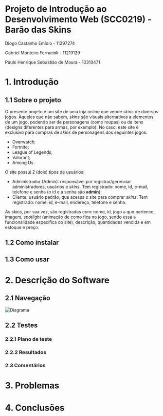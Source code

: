 # Projeto de Introdução ao Desenvolvimento Web (SCC0219) - Barão das Skins

Diogo Castanho Emídio - 11297274

Gabriel Monteiro Ferracioli - 11219129

Paulo Henrique Sebastião de Moura - 10310471

# 1. Introdução

## 1.1 Sobre o projeto

O presente projeto é um site de uma loja online que vende *skins* de diversos jogos. Àqueles que não sabem, *skins* são visuais alternativos a elementos de um jogo, podendo ser de personagens (como roupas) ou de itens (designs diferentes para armas, por exemplo). No caso, este site é exclusivo para compras de *skins* de personagens dos seguintes jogos:
* Overwatch;
* Fortnite;
* League of Legends;
* Valorant;
* Among Us.

O site possui 2 (dois) tipos de usuários:
* Administrador (Admin): responsável por registrar/gerenciar administradores, usuários e *skins*. Tem registrado: nome, id, e-mail, telefone e senha (o id e a senha são **admin**);
* Cliente: usuário padrão, que acessa o site para comprar *skins*. Tem registrado: nome, id, e-mail, endereço, telefone e senha.

As *skins*, por sua vez, são registradas com: nome, id, jogo a que pertence, imagem, *spotlight* (animação de como fica no jogo, sendo essa a funcionalidade específica do site), descrição, quantidades vendida e em estoque e preço.

## 1.2 Como instalar



## 1.3 Como usar



# 2. Descrição do Software

## 2.1 Navegação

![Diagrama](frotend/img/diagrama.png)

## 2.2 Testes

### 2.2.1 Plano de teste



### 2.2.2 Resultados



### 2.3 Comentários



# 3. Problemas



# 4. Conclusões


